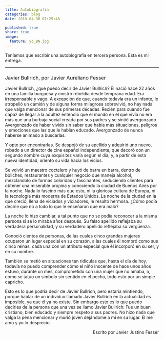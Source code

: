 ```yaml
---
title: Autobiografia
categories: blog
date: 2016-04-30 07:25:48

published: true
share: true
image:
  feature: yo_BN.jpg
---
```

Teníamos que escribir una autobiografía en tercera persona. Esta es mi entrega.

<hr />

<p>
<h3><span style="font-weight: 400;">Javier Bullrich, por Javier Aureliano Fesser</span></h3>
<span style="font-weight: 400;">Javier Bullrich, ¿que puedo decir de Javier Bullrich? El nació hace 22 años en una familia burguesa y mostró rebeldía desde temprana edad. Era irresponsable y vago. A excepción de que, cuando todavía era un infante, lo atropelló un camión y de alguna forma milagrosa sobrevivió, no hay nada que valga mencionar de sus primeras décadas. Recién para cuando fue capaz de llegar a la adultez entendió que el mundo en el que vivía no era más que una burbuja social creada por sus padres y se sintió avergonzado. Avergonzado de haber vivido sin saber que había más situaciones, peligros y emociones que las que le habían educado. Avergonzado de nunca haberse animado a buscarlas.</span>

<span style="font-weight: 400;">Y opto por encontrarlas. Se despojó de su apellido y adquirió uno nuevo, robado a un director de cine español independiente, que decoró con un segundo nombre cuya exquisitez varía según el día; y, a partir de esta nueva identidad, orientó su vida hacia los vicios.</span>

<span style="font-weight: 400;">Se volvió un maestro coctelero y huyó de barra en barra, dentro de boliches, restaurantes y cualquier negocio que maneja alcohol, mezclandolo de formas coloridas y fascinantes, seduciendo clientes para obtener una miserable propina y conociendo la ciudad de Buenos Aires por la noche. Nada lo fascinó más que esto, ni la gloriosa cultura de Europa, ni la tecnología más moderna de Estados Unidos. La noche de la ciudad en la que creció, llena de viciados y viciadores, le resultó hermosa. ¿Cómo podía decirle que no a todo lo que le enseñaron que era malo?</span>

<span style="font-weight: 400;">La noche lo hizo cambiar, a tal punto que no se podía reconocer a la misma persona si se lo miraba años después. Su falso apellido reflejaba su verdadera personalidad, y su verdadero apellido reflejaba su vergüenza.</span>

<span style="font-weight: 400;">Conoció cientos de personas, de las cuales cinco grandes mujeres ocuparon un lugar especial en su corazón, a las cuales él nombró como sus cinco reinas, cada una con un atributo especial que él incorporó en su ser, y en su nombre.</span>

<span style="font-weight: 400;">También se metió en situaciones tan ridículas que, hasta el día de hoy, todavía no puedo comprender cómo el niño inocente de hace unos años estuvo, durante un mes, comprometido con una mujer que no amaba, o, como se tatuo un simbolo sin sentido en el pecho, todo esto por un simple capricho.</span>

<span style="font-weight: 400;">Esto es lo que podría decir de Javier Bullrich, pero estaría mintiendo, porque hablar de un individuo llamado Javier Bullrich en la actualidad es imposible, ya que él ya no existe. Sin embargo esto es lo que puedo decirles de la persona que una vez se llamo Javier Bullrich: Fue un buen cristiano, bien educado y siempre respeto a sus padres. No hizo nada que valga la pena mencionar y murió joven dejándome a mí en su lugar. El me amo y yo lo desprecio.</span>
<p style="text-align: right;"><span style="font-weight: 400;">Escrito por Javier Justino Fesser</span></p>
